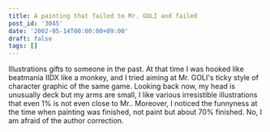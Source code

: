 ```yaml
---
title: A painting that failed to Mr. GOLI and failed
post_id: '3045'
date: '2002-05-14T00:00:00+09:00'
draft: false
tags: []
---
```


Illustrations gifts to someone in the past. At that time I was hooked like beatmania IIDX like a monkey, and I tried aiming at Mr. GOLI's ticky style of character graphic of the same game. Looking back now, my head is unusually deck but my arms are small, I like various irresistible illustrations that even 1% is not even close to Mr.. Moreover, I noticed the funnyness at the time when painting was finished, not paint but about 70% finished. No, I am afraid of the author correction.